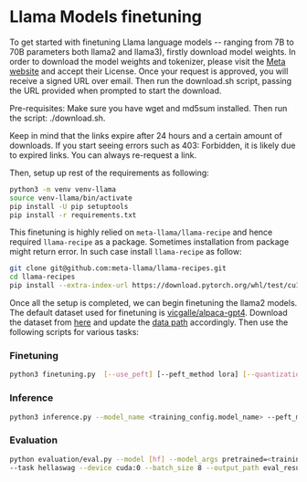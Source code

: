 # Llama Models finetuning

To get started with finetuning Llama language models -- ranging from 7B to 70B parameters both llama2 and llama3), firstly download model weights. 
In order to download the model weights and tokenizer, please visit the [Meta website](https://llama.meta.com/llama-downloads/) and accept their License.
Once your request is approved, you will receive a signed URL over email. Then run the download.sh script, passing the URL provided when prompted to start the download.

Pre-requisites: Make sure you have wget and md5sum installed. Then run the script: ./download.sh.

Keep in mind that the links expire after 24 hours and a certain amount of downloads. If you start seeing errors such as 403: Forbidden, it is likely due to expired 
links. You can always re-request a link.

Then, setup up rest of the requirements as following:

```bash
python3 -m venv venv-llama
source venv-llama/bin/activate
pip install -U pip setuptools
pip install -r requirements.txt
```

This finetuning is highly relied on `meta-llama/llama-recipe` and hence required `llama-recipe` as a package. Sometimes installation from package might return error. In such case install 
`llama-recipe` as follow:

```bash
git clone git@github.com:meta-llama/llama-recipes.git
cd llama-recipes
pip install --extra-index-url https://download.pytorch.org/whl/test/cu121 -e .
```

Once all the setup is completed, we can begin finetuning the llama2 models. The default dataset used for finetuning is [vicgalle/alpaca-gpt4](https://huggingface.co/datasets/vicgalle/alpaca-gpt4). Download the dataset from [here](https://github.com/Instruction-Tuning-with-GPT-4/GPT-4-LLM/blob/main/data/alpaca_gpt4_data.json) and update the 
[data path](./configs/datasets.py) accordingly. Then use the following scripts for various tasks:

### Finetuning

```bash
python3 finetuning.py  [--use_peft] [--peft_method lora] [--quantization] [--use_fp16] --model_name path_to_model_folder/7B --output_dir path_to_save_PEFT_model
```

### Inference

```bash
python3 inference.py --model_name <training_config.model_name> --peft_model <training_config.output_dir> --prompt_file <test_prompt_file>
```

### Evaluation

```bash
python evaluation/eval.py --model [hf] --model_args pretrained=<training_config.model_name>,dtype="float",peft=<training_config.output_dir> 
--task hellaswag --device cuda:0 --batch_size 8 --output_path eval_results
```